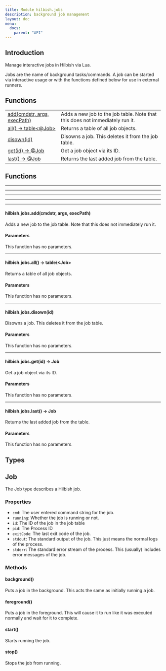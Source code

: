 ```yaml
---
title: Module hilbish.jobs
description: background job management
layout: doc
menu:
  docs:
    parent: "API"
---
```


## Introduction

Manage interactive jobs in Hilbish via Lua.

Jobs are the name of background tasks/commands. A job can be started via
interactive usage or with the functions defined below for use in external runners.

## Functions
|||
|----|----|
|<a href="#jobs.add">add(cmdstr, args, execPath)</a>|Adds a new job to the job table. Note that this does not immediately run it.|
|<a href="#jobs.all">all() -> table<@Job></a>|Returns a table of all job objects.|
|<a href="#jobs.disown">disown(id)</a>|Disowns a job. This deletes it from the job table.|
|<a href="#jobs.get">get(id) -> @Job</a>|Get a job object via its ID.|
|<a href="#jobs.last">last() -> @Job</a>|Returns the last added job from the table.|

## Functions
<hr><div id='jobs.background'><hr><div id='jobs.foreground'><hr><div id='jobs.start'><hr><div id='jobs.stop'><hr><div id='jobs.add'>
<h4 class='heading'>
hilbish.jobs.add(cmdstr, args, execPath)
<a href="#jobs.add" class='heading-link'>
	<i class="fas fa-paperclip"></i>
</a>
</h4>

Adds a new job to the job table. Note that this does not immediately run it.
#### Parameters
This function has no parameters.  
</div>

<hr><div id='jobs.all'>
<h4 class='heading'>
hilbish.jobs.all() -> table\<<a href="/Hilbish/docs/api/hilbish/hilbish.jobs/#job" style="text-decoration: none;" id="lol">Job</a>>
<a href="#jobs.all" class='heading-link'>
	<i class="fas fa-paperclip"></i>
</a>
</h4>

Returns a table of all job objects.
#### Parameters
This function has no parameters.  
</div>

<hr><div id='jobs.disown'>
<h4 class='heading'>
hilbish.jobs.disown(id)
<a href="#jobs.disown" class='heading-link'>
	<i class="fas fa-paperclip"></i>
</a>
</h4>

Disowns a job. This deletes it from the job table.
#### Parameters
This function has no parameters.  
</div>

<hr><div id='jobs.get'>
<h4 class='heading'>
hilbish.jobs.get(id) -> <a href="/Hilbish/docs/api/hilbish/hilbish.jobs/#job" style="text-decoration: none;" id="lol">Job</a>
<a href="#jobs.get" class='heading-link'>
	<i class="fas fa-paperclip"></i>
</a>
</h4>

Get a job object via its ID.
#### Parameters
This function has no parameters.  
</div>

<hr><div id='jobs.last'>
<h4 class='heading'>
hilbish.jobs.last() -> <a href="/Hilbish/docs/api/hilbish/hilbish.jobs/#job" style="text-decoration: none;" id="lol">Job</a>
<a href="#jobs.last" class='heading-link'>
	<i class="fas fa-paperclip"></i>
</a>
</h4>

Returns the last added job from the table.
#### Parameters
This function has no parameters.  
</div>

## Types
## Job
The Job type describes a Hilbish job.
### Properties
- `cmd`: The user entered command string for the job.
- `running`: Whether the job is running or not.
- `id`: The ID of the job in the job table
- `pid`: The Process ID
- `exitCode`: The last exit code of the job.
- `stdout`: The standard output of the job. This just means the normal logs of the process.
- `stderr`: The standard error stream of the process. This (usually) includes error messages of the job.

### Methods
#### background()
Puts a job in the background. This acts the same as initially running a job.

#### foreground()
Puts a job in the foreground. This will cause it to run like it was
executed normally and wait for it to complete.

#### start()
Starts running the job.

#### stop()
Stops the job from running.

